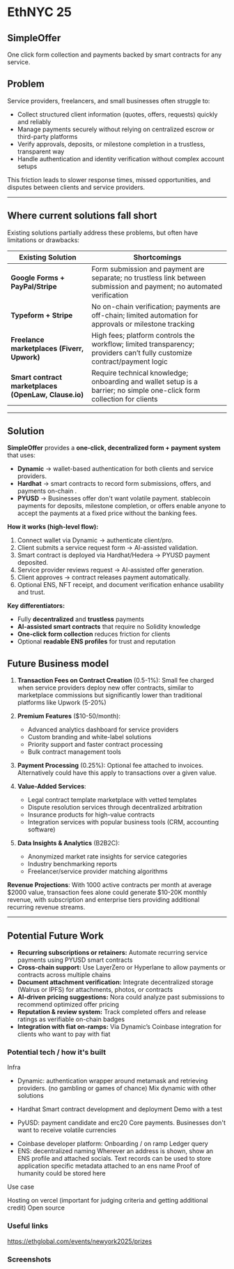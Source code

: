 # EthNYC 25

SimpleOffer
---

One click form collection and payments backed by smart contracts for any service.

## Problem

Service providers, freelancers, and small businesses often struggle to:  

- Collect structured client information (quotes, offers, requests) quickly and reliably  
- Manage payments securely without relying on centralized escrow or third-party platforms  
- Verify approvals, deposits, or milestone completion in a trustless, transparent way  
- Handle authentication and identity verification without complex account setups  

This friction leads to slower response times, missed opportunities, and disputes between clients and service providers.  

---

## Where current solutions fall short
Existing solutions partially address these problems, but often have limitations or drawbacks:

| Existing Solution | Shortcomings |
|-----------------|--------------|
| **Google Forms + PayPal/Stripe** | Form submission and payment are separate; no trustless link between submission and payment; no automated verification |
| **Typeform + Stripe** | No on-chain verification; payments are off-chain; limited automation for approvals or milestone tracking |
| **Freelance marketplaces (Fiverr, Upwork)** | High fees; platform controls the workflow; limited transparency; providers can’t fully customize contract/payment logic |
| **Smart contract marketplaces (OpenLaw, Clause.io)** | Require technical knowledge; onboarding and wallet setup is a barrier; no simple one-click form collection for clients |

---

## Solution

**SimpleOffer** provides a **one-click, decentralized form + payment system** that uses:  

- **Dynamic** → wallet-based authentication for both clients and service providers.
- **Hardhat** → smart contracts to record form submissions, offers, and payments on-chain  .
- **PYUSD** → Businesses offer don't want volatile payment. stablecoin payments for deposits, milestone completion, or offers enable anyone to accept the payments at a fixed price without the banking fees.
<!-- - **Nora** → AI-assisted contract generation for offers or estimates, and automated verification logic  
- **ENS** → readable profiles for service providers and clients   -->

**How it works (high-level flow):**  


1. Connect wallet via Dynamic → authenticate client/pro.
2. Client submits a service request form → AI-assisted validation.
3. Smart contract is deployed via Hardhat/Hedera → PYUSD payment deposited.
4. Service provider reviews request → AI-assisted offer generation.
5. Client approves → contract releases payment automatically.
6. Optional ENS, NFT receipt, and document verification enhance usability and trust.

**Key differentiators:**  

- Fully **decentralized** and **trustless** payments  
- **AI-assisted smart contracts** that require no Solidity knowledge  
- **One-click form collection** reduces friction for clients  
- Optional **readable ENS profiles** for trust and reputation  

## Future Business model

1. **Transaction Fees on Contract Creation** (0.5-1%): Small fee charged when service providers deploy new offer contracts, similar to marketplace commissions but significantly lower than traditional platforms like Upwork (5-20%)

2. **Premium Features** ($10-50/month):
   - Advanced analytics dashboard for service providers
   - Custom branding and white-label solutions
   - Priority support and faster contract processing
   - Bulk contract management tools

2. **Payment Processing** (0.25%): Optional fee attached to invoices. Alternatively could have this apply to transactions over a given value.

5. **Value-Added Services**:
   - Legal contract template marketplace with vetted templates
   - Dispute resolution services through decentralized arbitration
   - Insurance products for high-value contracts
   - Integration services with popular business tools (CRM, accounting software)

6. **Data Insights & Analytics** (B2B2C): 
   - Anonymized market rate insights for service categories
   - Industry benchmarking reports
   - Freelancer/service provider matching algorithms

**Revenue Projections**: With 1000 active contracts per month at average $2000 value, transaction fees alone could generate $10-20K monthly revenue, with subscription and enterprise tiers providing additional recurring revenue streams. 

---

## Potential Future Work
- **Recurring subscriptions or retainers:** Automate recurring service payments using PYUSD smart contracts  
- **Cross-chain support:** Use LayerZero or Hyperlane to allow payments or contracts across multiple chains  
- **Document attachment verification:** Integrate decentralized storage (Walrus or IPFS) for attachments, photos, or contracts  
- **AI-driven pricing suggestions:** Nora could analyze past submissions to recommend optimized offer pricing  
- **Reputation & review system:** Track completed offers and release ratings as verifiable on-chain badges  
- **Integration with fiat on-ramps:** Via Dynamic’s Coinbase integration for clients who want to pay with fiat



### Potential tech / how it's built

Infra

<!-- * Walrus: for storage
    Best app using Walrus for storage - Try to focus on an app idea where decentralized storage solves a current pain point. For example, hosting for NFTs, democratization of AI models, or crowdsourced video streaming. -->
* Dynamic: authentication wrapper around metamask and retrieving providers. (no gambling or games of chance)
    Mix dynamic with other solutions
* Hardhat
    Smart contract development and deployment
    Demo with a test

* PyUSD: payment candidate and erc20
    Core payments. Businesses don't want to receive volatile currencies
<!-- * Nora: coding agent
    Not user facing
    Helps with the development process
    Want to show during the judge preesentation what discussion you
    Want to see how Nora was specifically helpful with web3 content -->
* Coinbase developer platform:
    Onboarding / on ramp
    Ledger query
* ENS: decentralized naming
    Wherever an address is shown, show an ENS profile and attached socials.
    Text records can be used to store application specific metadata attached to an ens name
    Proof of humanity could be stored here

Use case

Hosting on vercel (important for judging criteria and getting additional credit)
Open source

### Useful links
https://ethglobal.com/events/newyork2025/prizes

### Screenshots